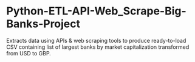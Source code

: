 # Python-ETL-API-Web_Scrape-Big-Banks-Project
Extracts data using APIs &amp; web scraping tools to produce ready-to-load CSV containing list of largest banks by market capitalization transformed from USD to GBP.
